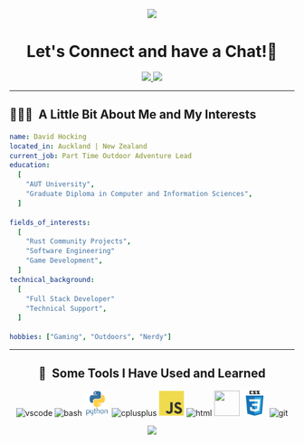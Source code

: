 <p align="center">
  <img src="https://capsule-render.vercel.app/api?type=waving&color=gradient&text=hello&height=100&section=header"/>
</p>

<h1 align="center">
  Let's Connect and have a Chat!💬
</h1>

<p align="center">
  <a href="https://www.instagram.com/dmjhocking/">
  <img height="50" src="https://user-images.githubusercontent.com/46517096/166974368-9798f39f-1f46-499c-b14e-81f0a3f83a06.png"/>
</a>

<a href="https://www.linkedin.com/in/david-hocking">
  <img height="50" src="https://github.com/user-attachments/assets/eb6b61af-8805-41e1-8447-62833de49bf0" />
</a>
</p>

---

<h2> 👨🏻‍💻 &nbsp;A Little Bit About Me and My Interests</h2>

```yaml
name: David Hocking
located_in: Auckland | New Zealand
current_job: Part Time Outdoor Adventure Lead
education:
  [
    "AUT University",
    "Graduate Diploma in Computer and Information Sciences",
  ]

fields_of_interests:
  [
    "Rust Community Projects",
    "Software Engineering"
    "Game Development",
  ]
technical_background:
  [
    "Full Stack Developer"
    "Technical Support",
  ]

hobbies: ["Gaming", "Outdoors", "Nerdy"]
```
  
---  
  
<h2 align="center"> 🚀 &nbsp;Some Tools I Have Used and Learned</h2>
<p align="center">
<img src="https://cdn.jsdelivr.net/gh/devicons/devicon/icons/vscode/vscode-original.svg" alt="vscode" width="45" height="45"/>
<img src="https://rustacean.net/assets/rustacean-orig-noshadow.svg" alt="bash" width="45" height="90"/>
<img src="https://raw.githubusercontent.com/devicons/devicon/master/icons/python/python-original-wordmark.svg" alt="python" width="45" height="45"/>
<img src="https://cdn.jsdelivr.net/gh/devicons/devicon/icons/cplusplus/cplusplus-original.svg" alt="cplusplus" width="45" height="45"/>
<img src="https://raw.githubusercontent.com/devicons/devicon/master/icons/javascript/javascript-original.svg" alt="javascript" width="45" height="45" />
<img src="https://cdn.jsdelivr.net/gh/devicons/devicon/icons/html5/html5-original.svg" alt="html" width="45" height="45"/>
<img src="https://cdn.jsdelivr.net/gh/devicons/devicon@latest/icons/bootstrap/bootstrap-original-wordmark.svg" width="45" height="45" />
<img src="https://raw.githubusercontent.com/devicons/devicon/master/icons/css3/css3-original-wordmark.svg" alt="css3" width="45" height="45" /> 
<img src="https://cdn.jsdelivr.net/gh/devicons/devicon/icons/git/git-original.svg" alt="git" width="45" height="45"/>
</p>

<p align="center">
  <img src="https://capsule-render.vercel.app/api?type=waving&color=gradient&height=100&section=footer"/>
</p>
